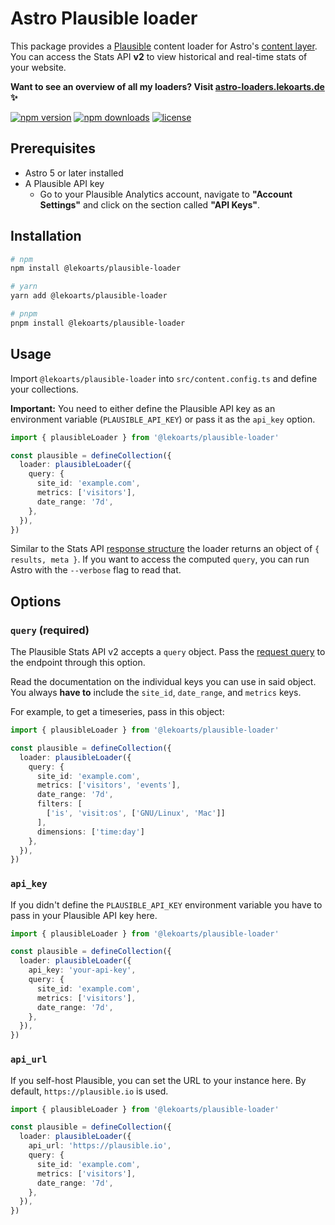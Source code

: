 # Astro Plausible loader

This package provides a [Plausible](https://plausible.io/) content loader for Astro's [content layer](https://docs.astro.build/en/guides/content-collections/). You can access the Stats API **v2** to view historical and real-time stats of your website.

**Want to see an overview of all my loaders? Visit [astro-loaders.lekoarts.de](https://astro-loaders.lekoarts.de) ✨**

<!-- automd:badges license -->

[![npm version](https://img.shields.io/npm/v/@lekoarts/plausible-loader)](https://npmjs.com/package/@lekoarts/plausible-loader)
[![npm downloads](https://img.shields.io/npm/dm/@lekoarts/plausible-loader)](https://npm.chart.dev/@lekoarts/plausible-loader)
[![license](https://img.shields.io/github/license/LekoArts/astro-loaders)](https://github.com/LekoArts/astro-loaders/blob/main/LICENSE)

<!-- /automd -->

## Prerequisites

- Astro 5 or later installed
- A Plausible API key
  - Go to your Plausible Analytics account, navigate to **"Account Settings"** and click on the section called **"API Keys"**.

## Installation

<!-- automd:pm-install separate auto=false -->

```sh
# npm
npm install @lekoarts/plausible-loader
```

```sh
# yarn
yarn add @lekoarts/plausible-loader
```

```sh
# pnpm
pnpm install @lekoarts/plausible-loader
```

<!-- /automd -->

## Usage

Import `@lekoarts/plausible-loader` into `src/content.config.ts` and define your collections.

**Important:** You need to either define the Plausible API key as an environment variable (`PLAUSIBLE_API_KEY`) or pass it as the `api_key` option.

```ts
import { plausibleLoader } from '@lekoarts/plausible-loader'

const plausible = defineCollection({
  loader: plausibleLoader({
    query: {
      site_id: 'example.com',
      metrics: ['visitors'],
      date_range: '7d',
    },
  }),
})
```

Similar to the Stats API [response structure](https://plausible.io/docs/stats-api#response-structure) the loader returns an object of `{ results, meta }`. If you want to access the computed `query`, you can run Astro with the `--verbose` flag to read that.

## Options

### `query` (required)

The Plausible Stats API v2 accepts a `query` object. Pass the [request query](https://plausible.io/docs/stats-api#request-structure) to the endpoint through this option.

Read the documentation on the individual keys you can use in said object. You always **have to** include the `site_id`, `date_range`, and `metrics` keys.

For example, to get a timeseries, pass in this object:

```ts
import { plausibleLoader } from '@lekoarts/plausible-loader'

const plausible = defineCollection({
  loader: plausibleLoader({
    query: {
      site_id: 'example.com',
      metrics: ['visitors', 'events'],
      date_range: '7d',
      filters: [
        ['is', 'visit:os', ['GNU/Linux', 'Mac']]
      ],
      dimensions: ['time:day']
    },
  }),
})
```

### `api_key`

If you didn't define the `PLAUSIBLE_API_KEY` environment variable you have to pass in your Plausible API key here.

```ts
import { plausibleLoader } from '@lekoarts/plausible-loader'

const plausible = defineCollection({
  loader: plausibleLoader({
    api_key: 'your-api-key',
    query: {
      site_id: 'example.com',
      metrics: ['visitors'],
      date_range: '7d',
    },
  }),
})
```

### `api_url`

If you self-host Plausible, you can set the URL to your instance here. By default, `https://plausible.io` is used.

```ts
import { plausibleLoader } from '@lekoarts/plausible-loader'

const plausible = defineCollection({
  loader: plausibleLoader({
    api_url: 'https://plausible.io',
    query: {
      site_id: 'example.com',
      metrics: ['visitors'],
      date_range: '7d',
    },
  }),
})
```
